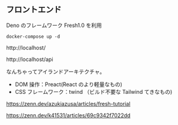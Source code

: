 #

## フロントエンド

Deno のフレームワーク Fresh1.0 を利用

```
docker-compose up -d
```

http://localhost/

http://localhost/api

なんちゃってアイランドアーキテクチャ。

- DOM 操作：Preact(React のより軽量なもの)
- CSS フレームワーク：twind （ビルド不要な Tailwind てきなもの)

https://zenn.dev/azukiazusa/articles/fresh-tutorial

https://zenn.dev/k41531/articles/69c9342f7022dd
